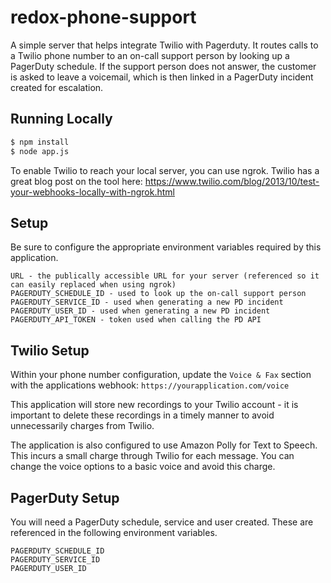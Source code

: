 
# redox-phone-support

A simple server that helps integrate Twilio with Pagerduty. It routes calls to a Twilio phone number to an on-call support person by looking up a PagerDuty schedule. If the support person does not answer, the customer is asked to leave a voicemail, which is then linked in a PagerDuty incident created for escalation. 

## Running Locally 
```bash
$ npm install
$ node app.js
```

To enable Twilio to reach your local server, you can use ngrok. Twilio has a great blog post on the tool here: https://www.twilio.com/blog/2013/10/test-your-webhooks-locally-with-ngrok.html

## Setup
Be sure to configure the appropriate environment variables required by this application. 
```
URL - the publically accessible URL for your server (referenced so it can easily replaced when using ngrok)
PAGERDUTY_SCHEDULE_ID - used to look up the on-call support person
PAGERDUTY_SERVICE_ID - used when generating a new PD incident
PAGERDUTY_USER_ID - used when generating a new PD incident
PAGERDUTY_API_TOKEN - token used when calling the PD API
```

## Twilio Setup 
Within your phone number configuration, update the `Voice & Fax` section with the applications webhook: 
`https://yourapplication.com/voice` 

This application will store new recordings to your Twilio account - it is important to delete these recordings in a timely manner to avoid unnecessarily charges from Twilio. 

The application is also configured to use Amazon Polly for Text to Speech. This incurs a small charge through Twilio for each message. You can change the voice options to a basic voice and avoid this charge. 

## PagerDuty Setup
You will need a PagerDuty schedule, service and user created. These are referenced in the following environment variables. 
```
PAGERDUTY_SCHEDULE_ID
PAGERDUTY_SERVICE_ID
PAGERDUTY_USER_ID
```
